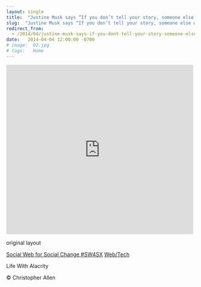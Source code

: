 ```yaml
---
layout: single
title:  "Justine Musk says “If you don’t tell your story, someone else will tell it for you.”"
slug:  "Justine Musk says “If you don’t tell your story, someone else will tell it for you.”"
redirect_from:
  - /2014/04/justine-musk-says-if-you-dont-tell-your-story-someone-else-will-tell-it-for-you/
date:   2014-04-04 12:00:00 -0700
# image:  02.jpg
# tags:   Home
---
```





<iframe src="https://www.facebook.com/plugins/post.php?href=https%3A%2F%2Fwww.facebook.com%2FChristopherRayAllen%2Fposts%2F10152330716405540&show_text=true&width=500" width="500" height="453" style="border:none;overflow:hidden" scrolling="no" frameborder="0" allowfullscreen="true" allow="autoplay; clipboard-write; encrypted-media; picture-in-picture; web-share"></iframe>

original layout

[Social Web for Social Change #SW4SX](/tags/social-web-for-social-change-%23sw4sx/) [Web/Tech](/tags/web/tech/)

Life With Alacrity

© Christopher Allen